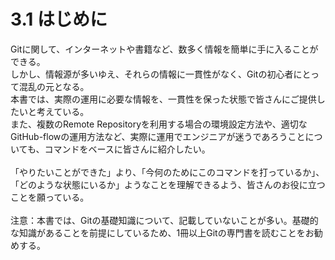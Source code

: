# 3.1 はじめに

Gitに関して、インターネットや書籍など、数多く情報を簡単に手に入ることができる。  
しかし、情報源が多いゆえ、それらの情報に一貫性がなく、Gitの初心者にとって混乱の元となる。  
本書では、実際の運用に必要な情報を、一貫性を保った状態で皆さんにご提供したいと考えている。  
また、複数のRemote Repositoryを利用する場合の環境設定方法や、適切なGitHub-flowの運用方法など、実際に運用でエンジニアが迷うであろうことについても、コマンドをベースに皆さんに紹介したい。  
<br>
「やりたいことができた」より、「今何のためにこのコマンドを打っているか」、「どのような状態にいるか」ようなことを理解できるよう、皆さんのお役に立つことを願っている。  
<br>
注意：本書では、Gitの基礎知識について、記載していないことが多い。基礎的な知識があることを前提にしているため、1冊以上Gitの専門書を読むことをお勧めする。  
